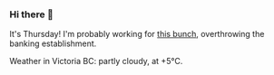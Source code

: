 ### Hi there :wave:

It's Thursday! I'm probably working for [this bunch](https://github.com/kohofinancial), overthrowing the banking establishment.

Weather in Victoria BC: partly cloudy, at +5°C.
